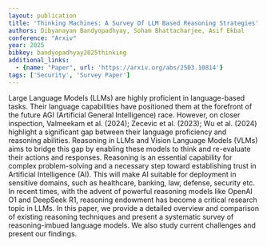 ```yaml
---
layout: publication
title: 'Thinking Machines: A Survey Of LLM Based Reasoning Strategies'
authors: Dibyanayan Bandyopadhyay, Soham Bhattacharjee, Asif Ekbal
conference: "Arxiv"
year: 2025
bibkey: bandyopadhyay2025thinking
additional_links:
  - {name: "Paper", url: 'https://arxiv.org/abs/2503.10814'}
tags: ['Security', 'Survey Paper']
---
```

Large Language Models (LLMs) are highly proficient in language-based tasks.
Their language capabilities have positioned them at the forefront of the future
AGI (Artificial General Intelligence) race. However, on closer inspection,
Valmeekam et al. (2024); Zecevic et al. (2023); Wu et al. (2024) highlight a
significant gap between their language proficiency and reasoning abilities.
Reasoning in LLMs and Vision Language Models (VLMs) aims to bridge this gap by
enabling these models to think and re-evaluate their actions and responses.
Reasoning is an essential capability for complex problem-solving and a
necessary step toward establishing trust in Artificial Intelligence (AI). This
will make AI suitable for deployment in sensitive domains, such as healthcare,
banking, law, defense, security etc. In recent times, with the advent of
powerful reasoning models like OpenAI O1 and DeepSeek R1, reasoning endowment
has become a critical research topic in LLMs. In this paper, we provide a
detailed overview and comparison of existing reasoning techniques and present a
systematic survey of reasoning-imbued language models. We also study current
challenges and present our findings.
